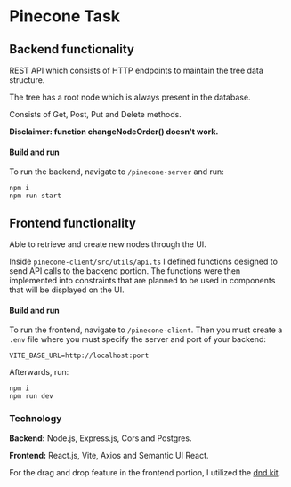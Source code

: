 # Pinecone Task

## Backend functionality

REST API which consists of HTTP endpoints to maintain the tree data structure.

The tree has a root node which is always present in the database.

Consists of Get, Post, Put and Delete methods.

**Disclaimer: function changeNodeOrder() doesn't work.**

#### Build and run

To run the backend, navigate to `/pinecone-server` and run:

```
npm i
npm run start
```

## Frontend functionality

Able to retrieve and create new nodes through the UI.

Inside `pinecone-client/src/utils/api.ts` I defined functions designed to send API calls to the backend portion. The functions were then implemented into constraints that are planned to be used in components that will be displayed on the UI.

#### Build and run

To run the frontend, navigate to `/pinecone-client`. Then you must create a `.env` file where you must specify the server and port of your backend:

```
VITE_BASE_URL=http://localhost:port
```

Afterwards, run:

```
npm i
npm run dev
```

### Technology

**Backend:** Node.js, Express.js, Cors and Postgres.

**Frontend:** React.js, Vite, Axios and Semantic UI React.

For the drag and drop feature in the frontend portion, I utilized the [dnd kit](https://docs.dndkit.com/).
